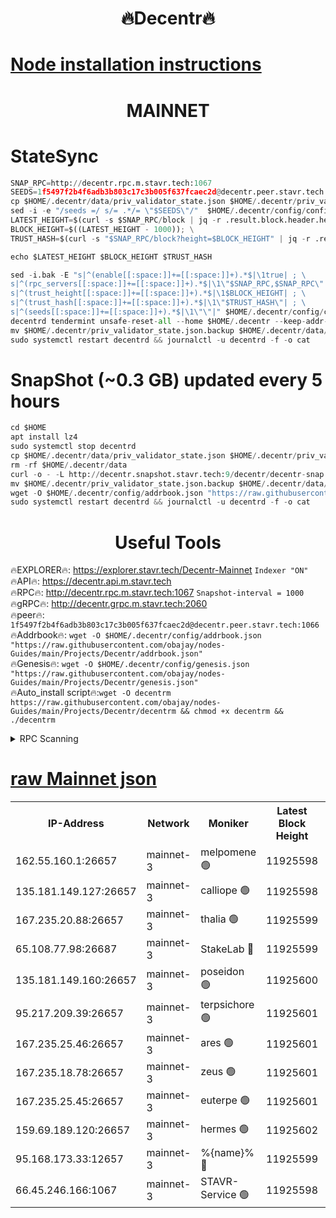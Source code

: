 <h1 align="center"> 🔥Decentr🔥</h1>

[Node installation instructions](https://github.com/obajay/nodes-Guides/tree/main/Projects/Decentr)
=
<h1 align="center"> MAINNET</h1>

# StateSync
```python
SNAP_RPC=http://decentr.rpc.m.stavr.tech:1067
SEEDS=1f5497f2b4f6adb3b803c17c3b005f637fcaec2d@decentr.peer.stavr.tech:1066
cp $HOME/.decentr/data/priv_validator_state.json $HOME/.decentr/priv_validator_state.json.backup
sed -i -e "/seeds =/ s/= .*/= \"$SEEDS\"/"  $HOME/.decentr/config/config.toml
LATEST_HEIGHT=$(curl -s $SNAP_RPC/block | jq -r .result.block.header.height); \
BLOCK_HEIGHT=$((LATEST_HEIGHT - 1000)); \
TRUST_HASH=$(curl -s "$SNAP_RPC/block?height=$BLOCK_HEIGHT" | jq -r .result.block_id.hash)

echo $LATEST_HEIGHT $BLOCK_HEIGHT $TRUST_HASH

sed -i.bak -E "s|^(enable[[:space:]]+=[[:space:]]+).*$|\1true| ; \
s|^(rpc_servers[[:space:]]+=[[:space:]]+).*$|\1\"$SNAP_RPC,$SNAP_RPC\"| ; \
s|^(trust_height[[:space:]]+=[[:space:]]+).*$|\1$BLOCK_HEIGHT| ; \
s|^(trust_hash[[:space:]]+=[[:space:]]+).*$|\1\"$TRUST_HASH\"| ; \
s|^(seeds[[:space:]]+=[[:space:]]+).*$|\1\"\"|" $HOME/.decentr/config/config.toml
decentrd tendermint unsafe-reset-all --home $HOME/.decentr --keep-addr-book
mv $HOME/.decentr/priv_validator_state.json.backup $HOME/.decentr/data/priv_validator_state.json
sudo systemctl restart decentrd && journalctl -u decentrd -f -o cat
```
# SnapShot (~0.3 GB) updated every 5 hours
```python
cd $HOME
apt install lz4
sudo systemctl stop decentrd
cp $HOME/.decentr/data/priv_validator_state.json $HOME/.decentr/priv_validator_state.json.backup
rm -rf $HOME/.decentr/data
curl -o - -L http://decentr.snapshot.stavr.tech:9/decentr/decentr-snap.tar.lz4 | lz4 -c -d - | tar -x -C $HOME/.decentr --strip-components 2
mv $HOME/.decentr/priv_validator_state.json.backup $HOME/.decentr/data/priv_validator_state.json
wget -O $HOME/.decentr/config/addrbook.json "https://raw.githubusercontent.com/obajay/nodes-Guides/main/Projects/Decentr/addrbook.json"
sudo systemctl restart decentrd && journalctl -u decentrd -f -o cat
```

 <h1 align="center"> Useful Tools</h1>

🔥EXPLORER🔥:     https://explorer.stavr.tech/Decentr-Mainnet        `Indexer "ON"` \
🔥API🔥:          https://decentr.api.m.stavr.tech \
🔥RPC🔥:          http://decentr.rpc.m.stavr.tech:1067              `Snapshot-interval = 1000` \
🔥gRPC🔥:         http://decentr.grpc.m.stavr.tech:2060 \
🔥peer🔥:         `1f5497f2b4f6adb3b803c17c3b005f637fcaec2d@decentr.peer.stavr.tech:1066` \
🔥Addrbook🔥:  `wget -O $HOME/.decentr/config/addrbook.json "https://raw.githubusercontent.com/obajay/nodes-Guides/main/Projects/Decentr/addrbook.json"` \
🔥Genesis🔥:  `wget -O $HOME/.decentr/config/genesis.json "https://raw.githubusercontent.com/obajay/nodes-Guides/main/Projects/Decentr/genesis.json"` \
🔥Auto_install script🔥:`wget -O decentrm https://raw.githubusercontent.com/obajay/nodes-Guides/main/Projects/Decentr/decentrm && chmod +x decentrm && ./decentrm`

<details>
<summary>RPC Scanning</summary>

<h2 align="center"> We scan nodes in real time every 4 hours. And we provide the final result of RPC endpoints.
We cannot influence the operation of these nodes in any way. </h2>


```python
If Voting Power is higher than 0 --> then the Node is a validator of the network and may be subject to attack and be a potential threat to the chain.
```
```python
We marked such validators with a red symbol
```

</details>

[raw Mainnet json](https://rpc-check.decentrm.stavr.tech/decentrm/rpc-decentrm-result.json)
=



<table><tr><th>IP-Address</th><th>Network</th><th>Moniker</th><th>Latest Block Height</th><th>Earliest Block Height</th><th>Catching Up</th><th>Tx Index</th><th>Voting Power</th><th>Scan Time</th></tr><tr><td>162.55.160.1:26657</td><td>mainnet-3</td><td>melpomene 🟢</td><td>11925598</td><td>1688950</td><td>False</td><td>on</td><td>0</td><td>2023-12-12T01:29:35.282461654UTC</td></tr><tr><td>135.181.149.127:26657</td><td>mainnet-3</td><td>calliope 🟢</td><td>11925598</td><td>1688950</td><td>False</td><td>on</td><td>0</td><td>2023-12-12T01:29:35.660602438UTC</td></tr><tr><td>167.235.20.88:26657</td><td>mainnet-3</td><td>thalia 🟢</td><td>11925599</td><td>1688950</td><td>False</td><td>on</td><td>0</td><td>2023-12-12T01:29:41.779818566UTC</td></tr><tr><td>65.108.77.98:26687</td><td>mainnet-3</td><td>StakeLab 🔴</td><td>11925599</td><td>1688950</td><td>False</td><td>on</td><td>5272467</td><td>2023-12-12T01:29:42.108365137UTC</td></tr><tr><td>135.181.149.160:26657</td><td>mainnet-3</td><td>poseidon 🟢</td><td>11925600</td><td>1688950</td><td>False</td><td>on</td><td>0</td><td>2023-12-12T01:29:44.739317562UTC</td></tr><tr><td>95.217.209.39:26657</td><td>mainnet-3</td><td>terpsichore 🟢</td><td>11925601</td><td>1688950</td><td>False</td><td>on</td><td>0</td><td>2023-12-12T01:29:49.208222367UTC</td></tr><tr><td>167.235.25.46:26657</td><td>mainnet-3</td><td>ares 🟢</td><td>11925601</td><td>1688950</td><td>False</td><td>on</td><td>0</td><td>2023-12-12T01:29:51.601274760UTC</td></tr><tr><td>167.235.18.78:26657</td><td>mainnet-3</td><td>zeus 🟢</td><td>11925601</td><td>1688950</td><td>False</td><td>on</td><td>0</td><td>2023-12-12T01:29:51.841806716UTC</td></tr><tr><td>167.235.25.45:26657</td><td>mainnet-3</td><td>euterpe 🟢</td><td>11925601</td><td>1688950</td><td>False</td><td>on</td><td>0</td><td>2023-12-12T01:29:54.167440534UTC</td></tr><tr><td>159.69.189.120:26657</td><td>mainnet-3</td><td>hermes 🟢</td><td>11925602</td><td>1688950</td><td>False</td><td>on</td><td>0</td><td>2023-12-12T01:29:54.416966376UTC</td></tr><tr><td>95.168.173.33:12657</td><td>mainnet-3</td><td>%{name}% 🔴</td><td>11925599</td><td>8964001</td><td>False</td><td>on</td><td>4161916</td><td>2023-12-12T01:29:37.256572445UTC</td></tr><tr><td>66.45.246.166:1067</td><td>mainnet-3</td><td>STAVR-Service 🟢</td><td>11925598</td><td>11925001</td><td>False</td><td>on</td><td>0</td><td>2023-12-12T01:29:36.354998555UTC</td></tr></table>